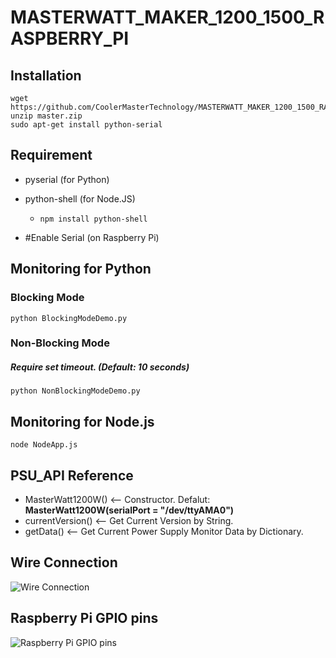 # MASTERWATT_MAKER_1200_1500_RASPBERRY_PI

## Installation

```
wget https://github.com/CoolerMasterTechnology/MASTERWATT_MAKER_1200_1500_RASPBERRY_PI/archive/master.zip
unzip master.zip
sudo apt-get install python-serial
```
## Requirement
* pyserial (for Python)
* python-shell (for Node.JS)
  * ```npm install python-shell```

* #Enable Serial (on Raspberry Pi)

## Monitoring for Python
### Blocking Mode
```python BlockingModeDemo.py```  

### Non-Blocking Mode
##### Require set timeout. (Default: 10 seconds)  
```python NonBlockingModeDemo.py```

## Monitoring for Node.js
```node NodeApp.js```

## PSU_API Reference
* MasterWatt1200W()  <-- Constructor. Defalut: **MasterWatt1200W(serialPort = "/dev/ttyAMA0")**
* currentVersion()   <-- Get Current Version by String.
* getData()          <-- Get Current Power Supply Monitor Data by Dictionary.

## Wire Connection
![Wire Connection](https://raw.githubusercontent.com/CoolerMasterTechnology/MASTERWATT_MAKER_1200_1500_RASPBERRY_PI/master/Image/wire_connection.png)

## Raspberry Pi GPIO pins
![Raspberry Pi GPIO pins](https://cdn-images-1.medium.com/max/1000/1*QlSyHfcfNu4ePpNoNtKcZQ.jpeg)
